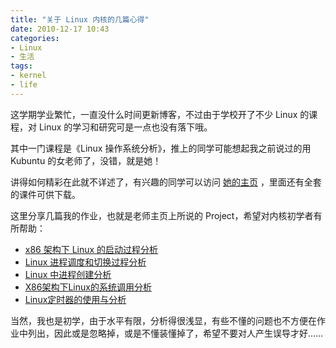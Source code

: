 ```yaml
---
title: "关于 Linux 内核的几篇心得"
date: 2010-12-17 10:43
categories:
- Linux
- 生活
tags:
- kernel
- life
---
```


这学期学业繁忙，一直没什么时间更新博客，不过由于学校开了不少 Linux
的课程，对 Linux 的学习和研究可是一点也没有落下哦。

其中一门课程是《Linux 操作系统分析》，推上的同学可能想起我之前说过的用
Kubuntu 的女老师了，没错，就是她！

讲得如何精彩在此就不详述了，有兴趣的同学可以访问
[她的主页](http://staff.ustc.edu.cn/~xlanchen/)
，里面还有全套的课件可供下载。

这里分享几篇我的作业，也就是老师主页上所说的
Project，希望对内核初学者有所帮助：

-   [x86 架构下 Linux
    的启动过程分析](https://docs.google.com/leaf?id=0B8wy7lXO0eWAYjY0N2NiYzAtN2JmZi00ZmU1LWIzODgtYjA0YzBiNWFjYjA1&hl=zh_CN)
-   [Linux
    进程调度和切换过程分析](https://docs.google.com/leaf?id=0B8wy7lXO0eWAMDYzNmFmMzEtNThlOS00MGY4LTgwZTgtYjA1MTc5MWIwZmFi&hl=zh_CN)
-   [Linux
    中进程创建分析](https://docs.google.com/leaf?id=0B8wy7lXO0eWAMGYwZDJmYzEtYzllMi00MDhhLTliYmUtZGVkODVhYWVjNmU3&hl=zh_CN)
-   [X86架构下Linux的系统调用分析](https://docs.google.com/leaf?id=0B8wy7lXO0eWANWY3ODBmN2QtYjhkNS00MzNjLWFhMjEtYjNhYjkxYjU0ZDE2&hl=zh_CN)
-   [Linux定时器的使用与分析](https://docs.google.com/leaf?id=0B8wy7lXO0eWAMjBkN2E3MzktMDlhMC00NzNkLTk0ZjgtMTQ1ZTI1YmQ3NTBh&hl=zh_CN)

当然，我也是初学，由于水平有限，分析得很浅显，有些不懂的问题也不方便在作业中列出，因此或是忽略掉，或是不懂装懂掉了，希望不要对人产生误导才好……

